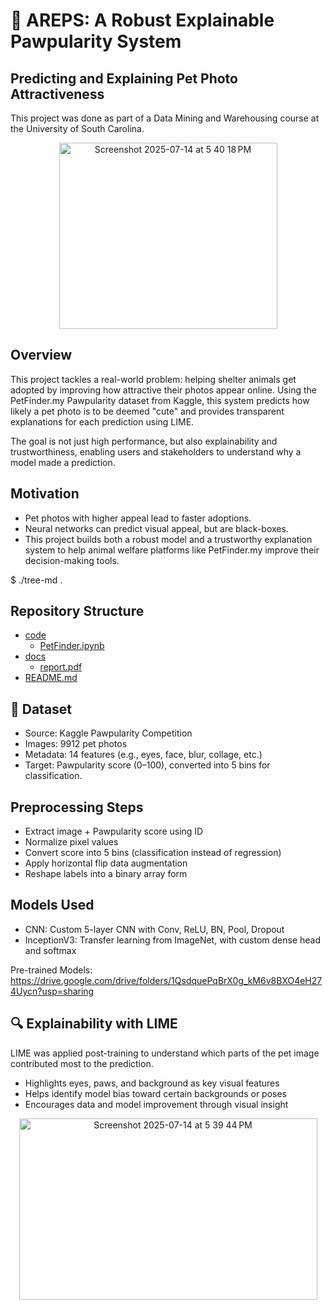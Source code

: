 # 🐾 AREPS: A Robust Explainable Pawpularity System
## Predicting and Explaining Pet Photo Attractiveness

This project was done as part of a Data Mining and Warehousing course at the University of South Carolina.

<div align="center"> 
  <img width="349" height="298" alt="Screenshot 2025-07-14 at 5 40 18 PM" src="https://github.com/user-attachments/assets/57f82268-c96f-4a75-8226-21e2deca5c4a" />
</div>

## Overview
This project tackles a real-world problem: helping shelter animals get adopted by improving how attractive their photos appear online. Using the PetFinder.my Pawpularity dataset from Kaggle, this system predicts how likely a pet photo is to be deemed "cute" and provides transparent explanations for each prediction using LIME.

The goal is not just high performance, but also explainability and trustworthiness, enabling users and stakeholders to understand why a model made a prediction.

## Motivation
- Pet photos with higher appeal lead to faster adoptions.
- Neural networks can predict visual appeal, but are black-boxes.
- This project builds both a robust model and a trustworthy explanation system to help animal welfare platforms like PetFinder.my improve their decision-making tools.

$ ./tree-md .
## Repository Structure

 * [code](./code)
   * [PetFinder.ipynb](./code/PetFinder.ipynb)
 * [docs](./docs)
   * [report.pdf](./docs/report.pdf)
 * [README.md](./README.md)

## 🐶 Dataset
- Source: Kaggle Pawpularity Competition
- Images: 9912 pet photos
- Metadata: 14 features (e.g., eyes, face, blur, collage, etc.)
- Target: Pawpularity score (0–100), converted into 5 bins for classification.

## Preprocessing Steps
- Extract image + Pawpularity score using ID
- Normalize pixel values
- Convert score into 5 bins (classification instead of regression)
- Apply horizontal flip data augmentation
- Reshape labels into a binary array form

## Models Used
- CNN:	Custom 5-layer CNN with Conv, ReLU, BN, Pool, Dropout
- InceptionV3:	Transfer learning from ImageNet, with custom dense head and softmax

Pre-trained Models: https://drive.google.com/drive/folders/1QsdquePqBrX0g_kM6v8BXO4eH274Uycn?usp=sharing

## 🔍 Explainability with LIME
LIME was applied post-training to understand which parts of the pet image contributed most to the prediction.
- Highlights eyes, paws, and background as key visual features
- Helps identify model bias toward certain backgrounds or poses
- Encourages data and model improvement through visual insight

<div align="center"> 
  <img width="477" height="290" alt="Screenshot 2025-07-14 at 5 39 44 PM" src="https://github.com/user-attachments/assets/15c1219e-8827-4c62-b840-b48f43a0857c" />
</div>
